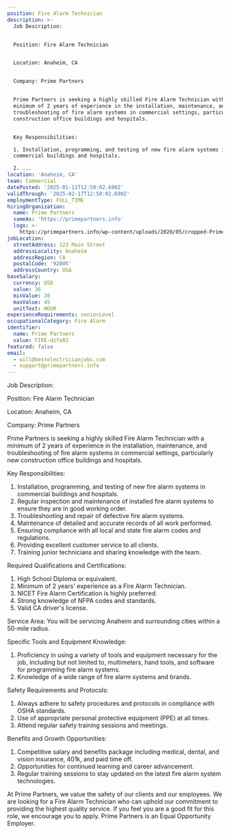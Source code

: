 ```yaml
---
position: Fire Alarm Technician
description: >-
  Job Description:


  Position: Fire Alarm Technician


  Location: Anaheim, CA


  Company: Prime Partners


  Prime Partners is seeking a highly skilled Fire Alarm Technician with a
  minimum of 2 years of experience in the installation, maintenance, and
  troubleshooting of fire alarm systems in commercial settings, particularly new
  construction office buildings and hospitals. 


  Key Responsibilities:

  1. Installation, programming, and testing of new fire alarm systems in
  commercial buildings and hospitals.

  2. ...
location: 'Anaheim, CA'
team: Commercial
datePosted: '2025-01-11T12:50:02.690Z'
validThrough: '2025-02-17T12:50:02.690Z'
employmentType: FULL_TIME
hiringOrganization:
  name: Prime Partners
  sameAs: 'https://primepartners.info'
  logo: >-
    https://primepartners.info/wp-content/uploads/2020/05/cropped-Prime-Partners-Logo-NO-BG-1-1.png
jobLocation:
  streetAddress: 123 Main Street
  addressLocality: Anaheim
  addressRegion: CA
  postalCode: '92805'
  addressCountry: USA
baseSalary:
  currency: USD
  value: 36
  minValue: 28
  maxValue: 45
  unitText: HOUR
experienceRequirements: seniorLevel
occupationalCategory: Fire Alarm
identifier:
  name: Prime Partners
  value: FIRE-dzfo02
featured: false
email:
  - will@bestelectricianjobs.com
  - support@primepartners.info
---
```




Job Description:

Position: Fire Alarm Technician

Location: Anaheim, CA

Company: Prime Partners

Prime Partners is seeking a highly skilled Fire Alarm Technician with a minimum of 2 years of experience in the installation, maintenance, and troubleshooting of fire alarm systems in commercial settings, particularly new construction office buildings and hospitals. 

Key Responsibilities:
1. Installation, programming, and testing of new fire alarm systems in commercial buildings and hospitals.
2. Regular inspection and maintenance of installed fire alarm systems to ensure they are in good working order.
3. Troubleshooting and repair of defective fire alarm systems.
4. Maintenance of detailed and accurate records of all work performed.
5. Ensuring compliance with all local and state fire alarm codes and regulations.
6. Providing excellent customer service to all clients.
7. Training junior technicians and sharing knowledge with the team.

Required Qualifications and Certifications:
1. High School Diploma or equivalent.
2. Minimum of 2 years' experience as a Fire Alarm Technician.
3. NICET Fire Alarm Certification is highly preferred.
4. Strong knowledge of NFPA codes and standards.
5. Valid CA driver's license.

Service Area:
You will be servicing Anaheim and surrounding cities within a 50-mile radius.

Specific Tools and Equipment Knowledge:
1. Proficiency in using a variety of tools and equipment necessary for the job, including but not limited to, multimeters, hand tools, and software for programming fire alarm systems.
2. Knowledge of a wide range of fire alarm systems and brands.

Safety Requirements and Protocols:
1. Always adhere to safety procedures and protocols in compliance with OSHA standards.
2. Use of appropriate personal protective equipment (PPE) at all times.
3. Attend regular safety training sessions and meetings.

Benefits and Growth Opportunities:
1. Competitive salary and benefits package including medical, dental, and vision insurance, 401k, and paid time off.
2. Opportunities for continued learning and career advancement.
3. Regular training sessions to stay updated on the latest fire alarm system technologies.

At Prime Partners, we value the safety of our clients and our employees. We are looking for a Fire Alarm Technician who can uphold our commitment to providing the highest quality service. If you feel you are a good fit for this role, we encourage you to apply. Prime Partners is an Equal Opportunity Employer.
